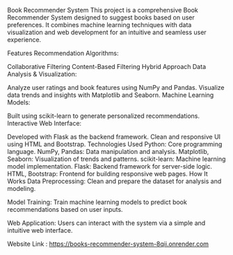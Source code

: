 Book Recommender System
This project is a comprehensive Book Recommender System designed to suggest books based on user preferences. It combines machine learning techniques with data visualization and web development for an intuitive and seamless user experience.

Features
Recommendation Algorithms:

Collaborative Filtering
Content-Based Filtering
Hybrid Approach
Data Analysis & Visualization:

Analyze user ratings and book features using NumPy and Pandas.
Visualize data trends and insights with Matplotlib and Seaborn.
Machine Learning Models:

Built using scikit-learn to generate personalized recommendations.
Interactive Web Interface:

Developed with Flask as the backend framework.
Clean and responsive UI using HTML and Bootstrap.
Technologies Used
Python: Core programming language.
NumPy, Pandas: Data manipulation and analysis.
Matplotlib, Seaborn: Visualization of trends and patterns.
scikit-learn: Machine learning model implementation.
Flask: Backend framework for server-side logic.
HTML, Bootstrap: Frontend for building responsive web pages.
How It Works
Data Preprocessing:
Clean and prepare the dataset for analysis and modeling.

Model Training:
Train machine learning models to predict book recommendations based on user inputs.

Web Application:
Users can interact with the system via a simple and intuitive web interface.

Website Link : https://books-recommender-system-8qii.onrender.com
